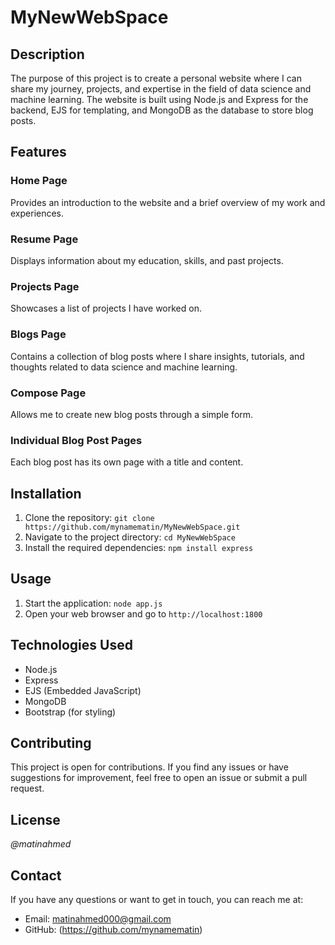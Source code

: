 # MyNewWebSpace

## Description
The purpose of this project is to create a personal website where I can share my journey, projects, and expertise in the field of data science and machine learning. The website is built using Node.js and Express for the backend, EJS for templating, and MongoDB as the database to store blog posts.

## Features
### Home Page
Provides an introduction to the website and a brief overview of my work and experiences.

### Resume Page
Displays information about my education, skills, and past projects.

### Projects Page
Showcases a list of projects I have worked on.

### Blogs Page
Contains a collection of blog posts where I share insights, tutorials, and thoughts related to data science and machine learning.

### Compose Page
Allows me to create new blog posts through a simple form.

### Individual Blog Post Pages
Each blog post has its own page with a title and content.

## Installation
1. Clone the repository: `git clone https://github.com/mynamematin/MyNewWebSpace.git`
2. Navigate to the project directory: `cd MyNewWebSpace`
3. Install the required dependencies: `npm install express`

## Usage
1. Start the application: `node app.js`
2. Open your web browser and go to `http://localhost:1800`

## Technologies Used
- Node.js
- Express
- EJS (Embedded JavaScript)
- MongoDB
- Bootstrap (for styling)

## Contributing
This project is open for contributions. If you find any issues or have suggestions for improvement, feel free to open an issue or submit a pull request.

## License
_@matinahmed_

## Contact
If you have any questions or want to get in touch, you can reach me at:
- Email: matinahmed000@gmail.com
- GitHub: (https://github.com/mynamematin)

